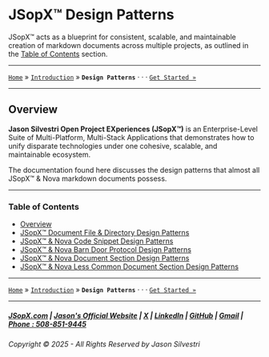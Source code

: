 # JSopX™ Design Patterns

JSopX™ acts as a blueprint for consistent, scalable, and maintainable creation of markdown documents across multiple projects, as outlined in the [Table of Contents](#table-of-contents) section.

---

[`Home`](../OpenProjects/jsopx.BridgeTooFar/README.md) » [`Introduction`](../Introduction/) »  **`Design Patterns`** · · · [`Get Started »`](./JSopxNovaFileandDirectoryDesignPatterns.md)

---

## **Overview**


**Jason Silvestri Open Project EXperiences (JSopX™)** is an Enterprise-Level Suite of Multi-Platform, Multi-Stack Applications that demonstrates how to unify disparate technologies under one cohesive, scalable, and maintainable ecosystem.

The documentation found here discusses the design patterns that almost all JSopX™ & Nova markdown documents possess.

---

### Table of Contents

- [Overview](#overview)
- [JSopX™ Document ﻿File & Directory Design Patterns](./JSopxNovaFileandDirectoryDesignPatterns.md)
- [JSopX™ & Nova Code Snippet Design Patterns](./JSopxNovaCodeSnippetDesignPatterns.md)
- [JSopX™ & Nova Barn Door Protocol Design Patterns](./JSopxNovaBarnDoorProtocolDesignPatterns.md)
- [JSopX™ & Nova Document Section Design Patterns](./JSopxNovaDocumentSectionDesignPatterns.md)
- [JSopX™ & Nova Less Common Document Section Design Patterns](./JSopxNovaLessCommonDocSectionDesignPatterns.md)

---

[`Home`](../OpenProjects/jsopx.BridgeTooFar/README.md) » [`Introduction`](../Introduction/) »  **`Design Patterns`** · · · [`Get Started »`](./JSopxNovaFileandDirectoryDesignPatterns.md)

---

##### [JSopX.com](https://www.jsopx.com/) | [Jason's Official Website](https://www.jsilvestri.com/) | [X](https://www.x.com/JasonSilvestri) | [LinkedIn](http://www.linkedin.com/in/JasonSilvestri) | [GitHub](https://github.com/JasonSilvestri) | [Gmail](mailto:therealjasonsilvestri@gmail.com) | [Phone : 508-851-9445](phoneto:508-851-9445)

###### Copyright © 2025 - All Rights Reserved by Jason Silvestri